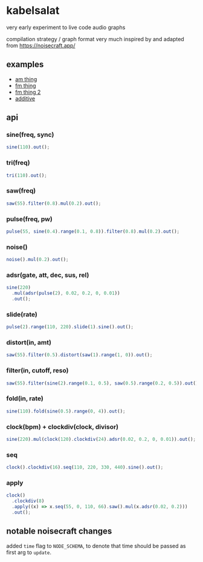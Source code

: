 # kabelsalat

very early experiment to live code audio graphs

compilation strategy / graph format very much inspired by and adapted from <https://noisecraft.app/>

## examples

- [am thing](https://felixroos.github.io/kabelsalat/#c2luZSgxMTApCi5tdWwoCiAgc2luZSgKICAgIG4oMzMyKS5tdWwoCiAgICAgIHNpbmUoLjAxKS5yYW5nZSguMjUsMikKICAgICkKICApCiAgLnJhbmdlKC4wNSwxKQopCi5tdWwoLjEpCi5vdXQoKQ==)
- [fm thing](https://felixroos.github.io/kabelsalat/#c2luZSgKbigxMTApLm11bCgKICBzaW5lKAogICAgbig2MzIpLm11bCgKICAgICAgc2F3KC4wMikucmFuZ2UoLjI1LDIpCiAgICApCiAgKQogIC5yYW5nZSguMDUsMSkKKSkKLm11bCguMSkKLm91dCgp)
- [fm thing 2](https://felixroos.github.io/kabelsalat/#c2luZSgKbigxMTApLm11bCgKICBzaW5lKAogICAgbigxMTUpLm11bCgKICAgICAgc2luZSgyNTApCiAgICAgIC5yYW5nZSguMTI1LCBzaW5lKC4wMikucmFuZ2UoMSwyMCkpCiAgICApCiAgKQogIC5yYW5nZSguMDUsMSkKKSkKLm11bCguMSkKLm91dCgp)
- [additive](https://felixroos.github.io/kabelsalat/#KCgpID0+IHsKbGV0IG9yZ2FuID0gKGZyZXEsIHBhcnRpYWxzKSA9PiB7CmxldCBzb3VuZCA9IG4oMCk7CmZvcihsZXQgaSA9IDE7aTw9cGFydGlhbHM7aSsrKSB7CmNvbnN0IHBhcnRpYWwgPSBzaW5lKGkqZnJlcSkubXVsKDEvaSkKc291bmQgPSBzb3VuZC5hZGQocGFydGlhbCkKfQpyZXR1cm4gc291bmQKfQoKcmV0dXJuIG9yZ2FuKDExMCwzKS5hZGQob3JnYW4oMTExLDUpKQoubXVsKC4xMjUpLm91dCgpCn0pKCk=)

## api

### sine(freq, sync)

```js
sine(110).out();
```

### tri(freq)

```js
tri(110).out();
```

### saw(freq)

```js
saw(55).filter(0.8).mul(0.2).out();
```

### pulse(freq, pw)

```js
pulse(55, sine(0.4).range(0.1, 0.8)).filter(0.8).mul(0.2).out();
```

### noise()

```js
noise().mul(0.2).out();
```

### adsr(gate, att, dec, sus, rel)

```js
sine(220)
  .mul(adsr(pulse(2), 0.02, 0.2, 0, 0.01))
  .out();
```

### slide(rate)

```js
pulse(2).range(110, 220).slide(1).sine().out();
```

### distort(in, amt)

```js
saw(55).filter(0.5).distort(saw(1).range(1, 0)).out();
```

### filter(in, cutoff, reso)

```js
saw(55).filter(sine(2).range(0.1, 0.5), saw(0.5).range(0.2, 0.5)).out();
```

### fold(in, rate)

```js
sine(110).fold(sine(0.5).range(0, 4)).out();
```

### clock(bpm) + clockdiv(clock, divisor)

```js
sine(220).mul(clock(120).clockdiv(24).adsr(0.02, 0.2, 0, 0.01)).out();
```

### seq

```js
clock().clockdiv(16).seq(110, 220, 330, 440).sine().out();
```

### apply

```js
clock()
  .clockdiv(8)
  .apply((x) => x.seq(55, 0, 110, 66).saw().mul(x.adsr(0.02, 0.2)))
  .out();
```

<!-- clock(120).clockdiv(24).clockout()
.add(sine(220)).out() -->

## notable noisecraft changes

added `time` flag to `NODE_SCHEMA`, to denote that time should be passed as first arg to `update`.
